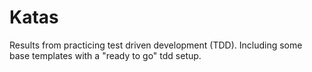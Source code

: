 Katas
=====

Results from practicing test driven development (TDD). Including some base templates with a "ready to go" tdd setup.
